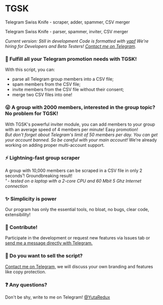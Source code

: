 # TGSK
Telegram Swiss Knife - scraper, adder, spammer, CSV merger

Telegram Swiss Knife - parser, spammer, inviter, CSV merger

_Current version: Still in development_
_Code is formatted with [yapf](https://github.com/google/yapf)_
_We're hiring for Developers and Beta Testers! [Contact me on Telegram](https://t.me/yutaredux)._

### 📰 Fulfill all your Telegram promotion needs with TGSK!

With this script, you can:
- parse all Telegram group members into a CSV file;
- spam members from the CSV file;
- invite members from the CSV file without their consent;
- merge two CSV files into one!

### 😜 A group with 2000 members, interested in the group topic? No problem for TGSK!

With TGSK's powerful inviter module, you can add members to your group with an average speed of 4 members per minute! Easy promotion!
_<br>But don't forget about Telegram's limit of 50 members per day. You can get your account banned. So be careful with your main account!_
We're already working on adding proper multi-account support.

### ⚡ Lightning-fast group scraper

A group with 10,000 members can be scraped in a CSV file in only 2 seconds¹! Groundbreaking result!
_<br>¹ - tested on a laptop with a 2-core CPU and 60 Mbit 5 Ghz Internet connection</br>_

### ✨ Simplicity is power

Our program has only the essential tools, no bloat, no bugs, clear code, extensibility!

### 👨 Contribute!

Participate in the development or request new features via Issues tab or [send me a message directly with Telegram.](https://t.me/yutaredux)

### 🤑 Do you want to sell the script?

[Contact me on Telegram,](https://t.me/yutaredux) we will discuss your own branding and features like copy protection.

### ❓ Any questions?

Don't be shy, write to me on Telegram! [@YutaRedux](https://t.me/yutaredux)
